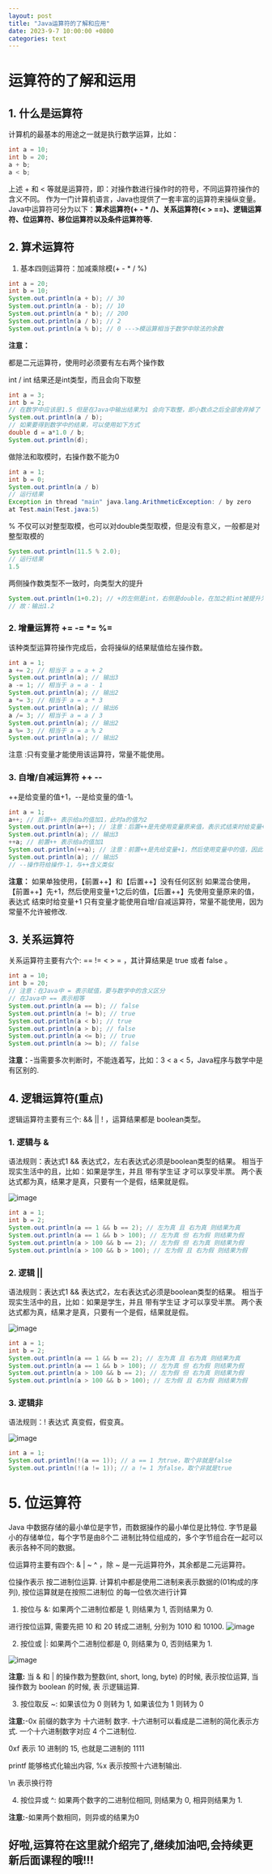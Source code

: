 ```yaml
---
layout: post
title: "Java运算符的了解和应用"
date: 2023-9-7 10:00:00 +0800
categories: text
---
```

# 运算符的了解和运用
## 1. 什么是运算符 
计算机的最基本的用途之一就是执行数学运算，比如：
```java
int a = 10;
int b = 20;
a + b;
a < b;
```
上述 + 和 < 等就是运算符，即：对操作数进行操作时的符号，不同运算符操作的含义不同。 作为一门计算机语言，Java也提供了一套丰富的运算符来操纵变量。
Java中运算符可分为以下：__算术运算符(+ - * /)、关系运算符(< > ==)、逻辑运算符、位运算符、移位运算符以及条件运算符等.__

## 2. 算术运算符
1. 基本四则运算符：加减乘除模(+ - * / %)
```java
int a = 20;
int b = 10;
System.out.println(a + b); // 30
System.out.println(a - b); // 10
System.out.println(a * b); // 200
System.out.println(a / b); // 2
System.out.println(a % b); // 0 --->模运算相当于数学中除法的余数
```
__注意：__

都是二元运算符，使用时必须要有左右两个操作数

int / int 结果还是int类型，而且会向下取整
```java
int a = 3;
int b = 2;
// 在数学中应该是1.5 但是在Java中输出结果为1 会向下取整，即小数点之后全部舍弃掉了
System.out.println(a / b);
// 如果要得到数学中的结果，可以使用如下方式
double d = a*1.0 / b;
System.out.println(d);
```
做除法和取模时，右操作数不能为0
```java
int a = 1;
int b = 0;
System.out.println(a / b)
// 运行结果
Exception in thread "main" java.lang.ArithmeticException: / by zero
at Test.main(Test.java:5)
```
% 不仅可以对整型取模，也可以对double类型取模，但是没有意义，一般都是对整型取模的
```java
System.out.println(11.5 % 2.0);
// 运行结果
1.5
```
两侧操作数类型不一致时，向类型大的提升
```java
System.out.println(1+0.2); // +的左侧是int，右侧是double，在加之前int被提升为double
// 故：输出1.2
```
### 2. 增量运算符 += -= *= %=

该种类型运算符操作完成后，会将操纵的结果赋值给左操作数。
```java
int a = 1;
a += 2; // 相当于 a = a + 2
System.out.println(a); // 输出3
a -= 1; // 相当于 a = a - 1
System.out.println(a); // 输出2
a *= 3; // 相当于 a = a * 3
System.out.println(a); // 输出6
a /= 3; // 相当于 a = a / 3
System.out.println(a); // 输出2
a %= 3; // 相当于 a = a % 2
System.out.println(a); // 输出2
```
注意 :只有变量才能使用该运算符，常量不能使用。

### 3. 自增/自减运算符 ++ --

++是给变量的值+1，--是给变量的值-1。
```java
int a = 1;
a++; // 后置++ 表示给a的值加1，此时a的值为2
System.out.println(a++); // 注意：后置++是先使用变量原来值，表示式结束时给变量+1，因此输出2
System.out.println(a); // 输出3
++a; // 前置++ 表示给a的值加1
System.out.println(++a); // 注意：前置++是先给变量+1，然后使用变量中的值，因此输出5
System.out.println(a); // 输出5
// --操作符给操作-1，与++含义类似
```
__注意：__ 如果单独使用，【前置++】和【后置++】没有任何区别 如果混合使用，【前置++】先+1，然后使用变量+1之后的值，【后置++】先使用变量原来的值，表达式 结束时给变量+1 只有变量才能使用自增/自减运算符，常量不能使用，因为常量不允许被修改.

## 3. 关系运算符
关系运算符主要有六个: == != < > = ，其计算结果是 true 或者 false 。
```java
int a = 10;
int b = 20;
// 注意：在Java中 = 表示赋值，要与数学中的含义区分
// 在Java中 == 表示相等
System.out.println(a == b); // false
System.out.println(a != b); // true
System.out.println(a < b); // true
System.out.println(a > b); // false
System.out.println(a <= b); // true
System.out.println(a >= b); // false
```
__注意：__-当需要多次判断时，不能连着写，比如：3 < a < 5，Java程序与数学中是有区别的.

## 4. 逻辑运算符(重点)
逻辑运算符主要有三个: && || ! ，运算结果都是 boolean类型。

### 1. 逻辑与 &

语法规则：表达式1 && 表达式2，左右表达式必须是boolean类型的结果。 相当于现实生活中的且，比如：如果是学生，并且 带有学生证 才可以享受半票。 两个表达式都为真，结果才是真，只要有一个是假，结果就是假。

![image](https://github.com/sakurajh/sakurajh.github.io/assets/121379494/f986f2d6-5f5a-48a0-ac4c-65cee2fed38d)


```java
int a = 1;
int b = 2;
System.out.println(a == 1 && b == 2); // 左为真 且 右为真 则结果为真
System.out.println(a == 1 && b > 100); // 左为真 但 右为假 则结果为假
System.out.println(a > 100 && b == 2); // 左为假 但 右为真 则结果为假
System.out.println(a > 100 && b > 100); // 左为假 且 右为假 则结果为假
```
### 2. 逻辑 ||

语法规则：表达式1 && 表达式2，左右表达式必须是boolean类型的结果。 相当于现实生活中的且，比如：如果是学生，并且 带有学生证 才可以享受半票。 两个表达式都为真，结果才是真，只要有一个是假，结果就是假。

![image](https://github.com/sakurajh/sakurajh.github.io/assets/121379494/33d77f6b-bc1e-4023-a189-964a35ca6cf0)

```java
int a = 1;
int b = 2;
System.out.println(a == 1 && b == 2); // 左为真 且 右为真 则结果为真
System.out.println(a == 1 && b > 100); // 左为真 但 右为假 则结果为假
System.out.println(a > 100 && b == 2); // 左为假 但 右为真 则结果为假
System.out.println(a > 100 && b > 100); // 左为假 且 右为假 则结果为假
```
### 3. 逻辑非

语法规则：! 表达式 真变假，假变真。

![image](https://github.com/sakurajh/sakurajh.github.io/assets/121379494/902d6817-21af-4371-adab-79099315613a)

```java
int a = 1;
System.out.println(!(a == 1)); // a == 1 为true，取个非就是false
System.out.println(!(a != 1)); // a != 1 为false，取个非就是true
```
# 5. 位运算符
Java 中数据存储的最小单位是字节，而数据操作的最小单位是比特位. 字节是最小的存储单位，每个字节是由8个二 进制比特位组成的，多个字节组合在一起可以表示各种不同的数据。

位运算符主要有四个: & | ~ ^ ，除 ~ 是一元运算符外，其余都是二元运算符。

位操作表示 按二进制位运算. 计算机中都是使用二进制来表示数据的(01构成的序列), 按位运算就是在按照二进制位 的每一位依次进行计算

1. 按位与 &: 如果两个二进制位都是 1, 则结果为 1, 否则结果为 0.

进行按位运算, 需要先把 10 和 20 转成二进制, 分别为 1010 和 10100.
![image](https://github.com/sakurajh/sakurajh.github.io/assets/121379494/eb52fa60-7ade-40dc-84b2-1e754daf2679)



2. 按位或 |: 如果两个二进制位都是 0, 则结果为 0, 否则结果为 1.

![image](https://github.com/sakurajh/sakurajh.github.io/assets/121379494/9a0a0e91-96d9-4760-92e9-7b8078bc7370)


__注意:__ 当 & 和 | 的操作数为整数(int, short, long, byte) 的时候, 表示按位运算, 当操作数为 boolean 的时候, 表 示逻辑运算.

3. 按位取反 ~: 如果该位为 0 则转为 1, 如果该位为 1 则转为 0

__注意:__-0x 前缀的数字为 十六进制 数字. 十六进制可以看成是二进制的简化表示方式. 一个十六进制数字对应 4 个二进制位.

0xf 表示 10 进制的 15, 也就是二进制的 1111

printf 能够格式化输出内容, %x 表示按照十六进制输出.

\n 表示换行符

4. 按位异或 ^: 如果两个数字的二进制位相同, 则结果为 0, 相异则结果为 1.

__注意:__-如果两个数相同，则异或的结果为0

## __好啦,运算符在这里就介绍完了,继续加油吧,会持续更新后面课程的哦!!!__
